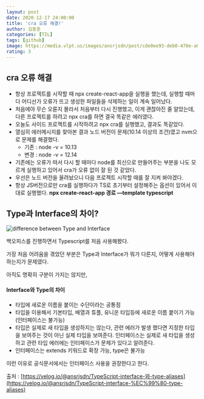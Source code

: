 ```yaml
---
layout: post
date: 2020-12-17 24:00:00
title: 'cra 오류 해결!'
author: 김동훈
categories: [TIL]
tags: [github]
image: https://media.vlpt.us/images/ansrjsdn/post/cde0ee93-deb0-478e-a0ea-242e34f628a9/ts.png
rating: 3
---
```

## cra 오류 해결
- 항상 프로젝트를 시작할 때 npx create-react-app을 실행을 했는데, 실행할 때마다 어디선가 오류가 뜨고 생성한 파일들을 삭제하는 일이 계속 일어났다.
- 처음에야 무슨 오륜지 몰라서 처음부터 다시 진행했고, 이게 괜찮아진 줄 알았는데, 다른 프로젝트를 하려고 npx cra를 하면 결국 똑같은 에러였다.
- 오늘도 사이드 프로젝트를 시작하려고 npx cra를 실행했고, 결과도 똑같았다.
- 열심히 에러메시지를 찾아본 결과 노드 버전이 문제(10.14 이상의 조건)였고 nvm으로 문제를 해결했다.
    - 기존 : node -v = 10.13
    - 변경 : node -v = 12.14
- 기존에는 오류가 떠서 다시 할 때마다 node를 최신으로 만들어주는 부분을 나도 모르게 실행하고 있어서 cra가 오류 없이 잘 된 것 같았다.
- 우선은 노드 버전을 올려놨으니 다음 프로젝트 시작할 때를 잘 지켜 봐야겠다.
- 항상 JS버전으로만 cra를 실행하다가 TS로 초기부터 설정해주는 옵션이 있어서 이대로 실행했다.
    **npx create-react-app 경로 —template typescript**

## Type과 Interface의 차이?

![difference between Type and Interface](https://img1.daumcdn.net/thumb/R1280x0/?scode=mtistory2&fname=https%3A%2F%2Fblog.kakaocdn.net%2Fdn%2Fbie6TC%2FbtqBs0qjptI%2F4n7Tn33ocqZO1RKS0S0KVK%2Fimg.png)

백오피스를 진행하면서 Typescript를 처음 사용해봤다.

가장 처음 어려움을 겪었던 부분은 Type과 Interface가 뭐가 다른지,  어떻게 사용해야 하는지가 문제였다.

아직도 명확히 구분이 가지는 않지만, 

#### Interface와 Type의 차이

- 타입에 새로운 이름을 붙이는 수단이라는 공통점
- 타입을 이용해서 기본타입, 배열과 튜플, 유니온 타입등에 새로운 이름 붙이기 가능 (인터페이스는 불가능)
- 타입은 실제로 새 타입을 생성하지는 않는다, 관련 에러가 발생 했다면 지정한 타입을 보여주는 것이 아닌 실제 타입을 보여준다. 인터페이스는 실제로 새 타입을 생성하고 관련 타입 에러에는 인터페이스가 문제가 있다고 알려준다.
- 인터페이스는 extends 키워드로 확장 가능, type은 불가능

이런 이유로 공식문서에서는 인터페이스 사용을 권장한다고 한다.

출처 : [https://velog.io/@ansrjsdn/TypeScript-interface-와-type-aliases](https://velog.io/@ansrjsdn/TypeScript-interface-%EC%99%80-type-aliases)
